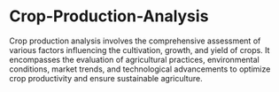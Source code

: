 # Crop-Production-Analysis
Crop production analysis involves the comprehensive assessment of various factors influencing the cultivation, growth, and yield of crops. It encompasses the evaluation of agricultural practices, environmental conditions, market trends, and technological advancements to optimize crop productivity and ensure sustainable agriculture.

